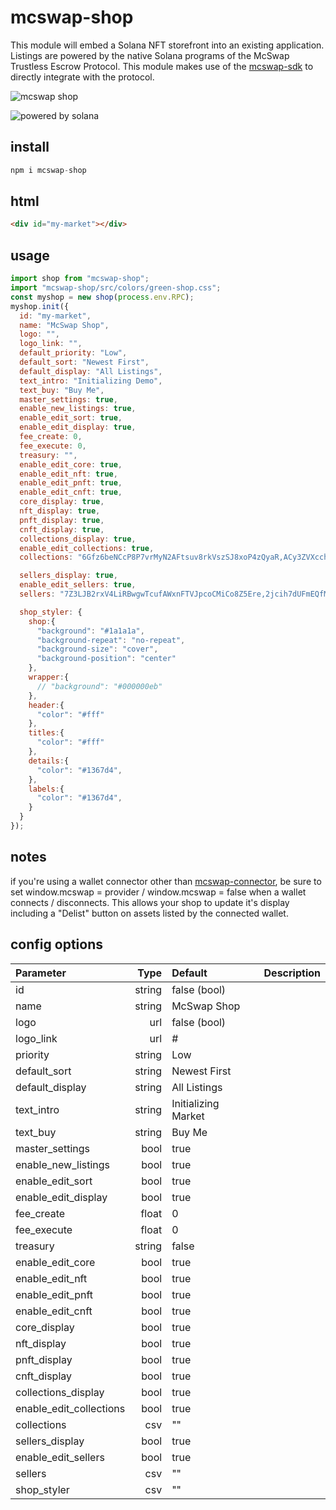 # mcswap-shop
This module will embed a Solana NFT storefront into an existing application. Listings are powered by the native Solana programs of the McSwap Trustless Escrow Protocol. This module makes use of the [mcswap-sdk](https://github.com/SolDapper/mcswap-sdk) to directly integrate with the protocol.

![mcswap shop](https://repository-images.githubusercontent.com/944741416/d30f1c19-99a5-479f-ab66-ba9ab5d4c6e5)

![powered by solana](http://mcswap.xyz/gh/stacked-color.svg)

## install
```javascript
npm i mcswap-shop
```

## html
```html
<div id="my-market"></div>
```

## usage
```javascript
import shop from "mcswap-shop";
import "mcswap-shop/src/colors/green-shop.css";
const myshop = new shop(process.env.RPC);
myshop.init({
  id: "my-market",
  name: "McSwap Shop",
  logo: "",
  logo_link: "",
  default_priority: "Low",
  default_sort: "Newest First",
  default_display: "All Listings",
  text_intro: "Initializing Demo",
  text_buy: "Buy Me",
  master_settings: true,
  enable_new_listings: true,
  enable_edit_sort: true,
  enable_edit_display: true,
  fee_create: 0,
  fee_execute: 0,
  treasury: "",
  enable_edit_core: true,
  enable_edit_nft: true,
  enable_edit_pnft: true,
  enable_edit_cnft: true,
  core_display: true,
  nft_display: true,
  pnft_display: true,
  cnft_display: true,
  collections_display: true,
  enable_edit_collections: true,
  collections: "6Gfz6beNCcP8P7vrMyN2AFtsuv8rkVszSJ8xoP4zQyaR,ACy3ZVXcch8mZXUtRVqsJfa2DhFHxnUJpBb4oeN9tZsX,BL8ocmGmaEiM73JYjAAhgAmHPbtuY3CThYem9g4N5PqQ,BTJPWLW7DLQWpm2TNNEByAM5a1E1AGJp4h43czo9YBLc,Cq2BNRoE5RqyqSmACDQLx4ivp3MgmePwd2mdroZ5hmom,H3mnaqNFFNwqRfEiWFsRTgprCvG4tYFfmNezGEVnaMuQ",

  sellers_display: true,
  enable_edit_sellers: true,
  sellers: "7Z3LJB2rxV4LiRBwgwTcufAWxnFTVJpcoCMiCo8Z5Ere,2jcih7dUFmEQfMUXQQnL2Fkq9zMqj4jwpHqvRVe3gGLL",

  shop_styler: {
    shop:{
      "background": "#1a1a1a",
      "background-repeat": "no-repeat",
      "background-size": "cover",
      "background-position": "center"
    },
    wrapper:{
      // "background": "#000000eb"
    },
    header:{
      "color": "#fff"
    },
    titles:{
      "color": "#fff"
    },
    details:{
      "color": "#1367d4",
    },
    labels:{
      "color": "#1367d4",
    }
  }
});
```

## notes
if you're using a wallet connector other than [mcswap-connector](https://github.com/SolDapper/mcswap-connector), be sure to set window.mcswap = provider / window.mcswap = false when a wallet connects / disconnects. This allows your shop to update it's display including a "Delist" button on assets listed by the connected wallet.

## config options

| **Parameter**         |    **Type**     |      **Default**      | **Description**                           |
| :-----------------------|----------------:|:----------------------|:------------------------------------------|
| id                      | string          |  false (bool)         |                                           |
| name                    | string          |  McSwap Shop          |                                           |
| logo                    | url             |  false (bool)         |                                           |
| logo_link               | url             |  #                    |                                           |
| priority                | string          |  Low                  |                                           |
| default_sort            | string          |  Newest First         |                                           |
| default_display         | string          |  All Listings         |                                           |
| text_intro              | string          |  Initializing Market  |                                           |
| text_buy                | string          |  Buy Me               |                                           |
| master_settings         | bool            |  true                 |                                           |
| enable_new_listings     | bool            |  true                 |                                           |
| enable_edit_sort        | bool            |  true                 |                                           |
| enable_edit_display     | bool            |  true                 |                                           |
| fee_create              | float           |  0                    |                                           |
| fee_execute             | float           |  0                    |                                           |
| treasury                | string          |  false                |                                           |
| enable_edit_core        | bool            |  true                 |                                           |
| enable_edit_nft         | bool            |  true                 |                                           |
| enable_edit_pnft        | bool            |  true                 |                                           |
| enable_edit_cnft        | bool            |  true                 |                                           |
| core_display            | bool            |  true                 |                                           |
| nft_display             | bool            |  true                 |                                           |
| pnft_display            | bool            |  true                 |                                           |
| cnft_display            | bool            |  true                 |                                           |
| collections_display     | bool            |  true                 |                                           |
| enable_edit_collections | bool            |  true                 |                                           |
| collections             | csv             |  ""                   |                                           |
| sellers_display         | bool            |  true                 |                                           |
| enable_edit_sellers     | bool            |  true                 |                                           |
| sellers                 | csv             |  ""                   |                                           |
| shop_styler             | csv             |  ""                   |                                           |